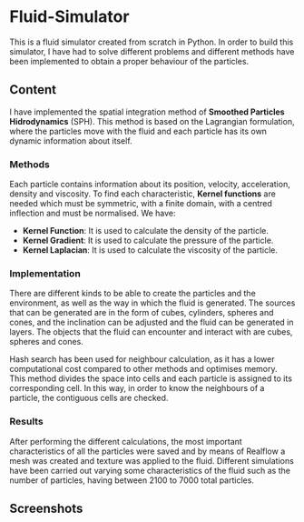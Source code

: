 # Fluid-Simulator

This is a fluid simulator created from scratch in Python. In order to build this simulator, I have had to solve different problems and different methods have been implemented to obtain a proper behaviour of the particles.

## Content

I have implemented the spatial integration method of <b>Smoothed Particles Hidrodynamics</b> (SPH). This method is based on the Lagrangian formulation, where the particles move with the fluid and each particle has its own dynamic information about itself.

### Methods

Each particle contains information about its position, velocity, acceleration, density and viscosity. To find each characteristic, <b>Kernel functions</b> are needed which must be symmetric, with a finite domain, with a centred inflection and must be normalised. We have: 

- <b>Kernel Function</b>: It is used to calculate the density of the particle.
- <b>Kernel Gradient</b>: It is used to calculate the pressure of the particle.
- <b>Kernel Laplacian</b>: It is used to calculate the viscosity of the particle.

### Implementation

There are different kinds to be able to create the particles and the environment, as well as the way in which the fluid is generated. The sources that can be generated are in the form of cubes, cylinders, spheres and cones, and the inclination can be adjusted and the fluid can be generated in layers. The objects that the fluid can encounter and interact with are cubes, spheres and cones.

Hash search has been used for neighbour calculation, as it has a lower computational cost compared to other methods and optimises memory. This method divides the space into cells and each particle is assigned to its corresponding cell. In this way, in order to know the neighbours of a particle, the contiguous cells are checked.

### Results

After performing the different calculations, the most important characteristics of all the particles were saved and by means of Realflow a mesh was created and texture was applied to the fluid. Different simulations have been carried out varying some characteristics of the fluid such as the number of particles, having between 2100 to 7000 total particles.

## Screenshots

